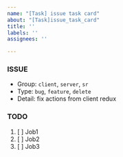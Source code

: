 ```yaml
---
name: "[Task] issue task card"
about: "[Task]issue_task_card"
title: ''
labels: ''
assignees: ''

---
```


### ISSUE
- Group: `client`, `server`, `sr`
- Type: `bug`, `feature`, `delete`
- Detail: fix actions from client redux

### TODO
1. [ ] Job1 
2. [ ] Job2
3. [ ] Job3
